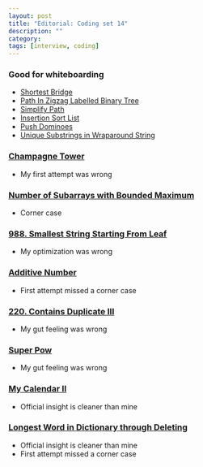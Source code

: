 ```yaml
---
layout: post
title: "Editorial: Coding set 14" 
description: ""
category: 
tags: [interview, coding]
---
```


### Good for whiteboarding
* [Shortest Bridge](https://leetcode.com/submissions/detail/390460329/)
* [Path In Zigzag Labelled Binary Tree](https://leetcode.com/submissions/detail/390551786/)
* [Simplify Path](https://leetcode.com/submissions/detail/394910972/)
* [Insertion Sort List](https://leetcode.com/submissions/detail/395349847/)
* [Push Dominoes](https://leetcode.com/submissions/detail/396854078/)
* [Unique Substrings in Wraparound String](https://leetcode.com/submissions/detail/396867579/)

### [Champagne Tower](https://leetcode.com/submissions/detail/390164064/)
* My first attempt was wrong

### [Number of Subarrays with Bounded Maximum](https://leetcode.com/submissions/detail/390290613/)
* Corner case

### [988. Smallest String Starting From Leaf](https://leetcode.com/submissions/detail/390506651/)
* My optimization was wrong

### [Additive Number](https://leetcode.com/submissions/detail/390807206/)
* First attempt missed a corner case

### [220. Contains Duplicate III](https://leetcode.com/submissions/detail/394888860/)
* My gut feeling was wrong

### [Super Pow](https://leetcode.com/submissions/detail/395174245/)
* My gut feeling was wrong

### [My Calendar II](https://leetcode.com/submissions/detail/396820591/)
* Official insight is cleaner than mine

### [Longest Word in Dictionary through Deleting](https://leetcode.com/submissions/detail/395435344/)
* Official insight is cleaner than mine
* First attempt missed a corner case
